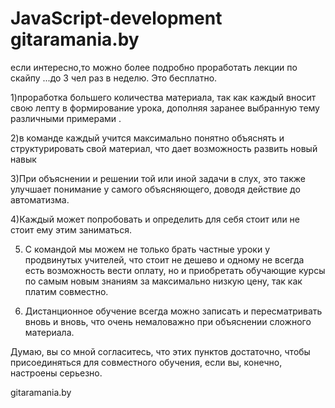 # JavaScript-development gitaramania.by
если интересно,то можно более подробно проработать лекции по скайпу ...до 3 чел раз в неделю. Это бесплатно.

1)проработка большего количества материала, 
так как каждый вносит свою лепту в формирование урока,
дополняя заранее выбранную тему различными примерами .


2)в  команде каждый учится максимально понятно объяснять и структурировать свой материал, 
что дает возможность развить новый навык

3)При объяснении и решении той или иной задачи в слух, 
это также улучшает понимание у самого объясняющего, доводя действие до автоматизма.

4)Каждый может попробовать и определить для себя стоит или не стоит ему этим заниматься.

5) С командой мы можем не только брать частные уроки у продвинутых учителей, 
что стоит не дешево и одному не всегда есть возможность вести оплату, 
но и приобретать обучающие курсы по самым новым знаниям за максимально низкую цену, так как платим совместно.

6) Дистанционное обучение всегда можно записать и пересматривать вновь и вновь,
что очень немаловажно при объяснении сложного материала.

Думаю, вы со мной согласитесь, что этих пунктов достаточно, чтобы присоединяться для совместного обучения, 
если вы, конечно, настроены серьезно.

gitaramania.by
